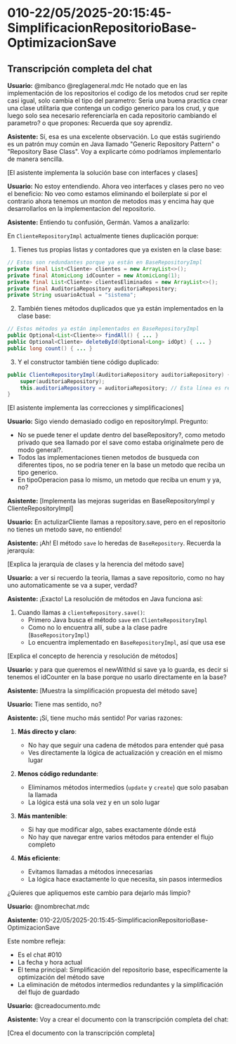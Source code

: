 # 010-22/05/2025-20:15:45-SimplificacionRepositorioBase-OptimizacionSave

## Transcripción completa del chat

**Usuario:** @mibanco @reglageneral.mdc 
He notado que en las implementación de los repositorios el codigo de los metodos crud ser repite casi igual, solo cambia el tipo del parametro:
Seria una buena practica crear una clase utilitaria que contenga un codigo generico para los crud, y que luego solo sea necesario referenciarla en cada repositorio cambiando el parametro? o que propones:
Recuerda que soy aprendiz.

**Asistente:** Sí, esa es una excelente observación. Lo que estás sugiriendo es un patrón muy común en Java llamado "Generic Repository Pattern" o "Repository Base Class". Voy a explicarte cómo podríamos implementarlo de manera sencilla.

[El asistente implementa la solución base con interfaces y clases]

**Usuario:** No estoy entendiendo.
Ahora veo interfaces y clases pero no veo el beneficio:
No veo como estamos eliminando el boilerplate si por el contrario ahora tenemos un monton de metodos mas y encima hay que desarrollarlos en la implementacion del repositorio.

**Asistente:** Entiendo tu confusión, Germán. Vamos a analizarlo:

En `ClienteRepositoryImpl` actualmente tienes duplicación porque:

1. Tienes tus propias listas y contadores que ya existen en la clase base:
```java
// Estos son redundantes porque ya están en BaseRepositoryImpl
private final List<Cliente> clientes = new ArrayList<>();
private final AtomicLong idCounter = new AtomicLong(1);
private final List<Cliente> clientesEliminados = new ArrayList<>();
private final AuditoriaRepository auditoriaRepository;
private String usuarioActual = "sistema";
```

2. También tienes métodos duplicados que ya están implementados en la clase base:
```java
// Estos métodos ya están implementados en BaseRepositoryImpl
public Optional<List<Cliente>> findAll() { ... }
public Optional<Cliente> deleteById(Optional<Long> idOpt) { ... }
public long count() { ... }
```

3. Y el constructor también tiene código duplicado:
```java
public ClienteRepositoryImpl(AuditoriaRepository auditoriaRepository) {
    super(auditoriaRepository);
    this.auditoriaRepository = auditoriaRepository; // Esta línea es redundante
}
```

[El asistente implementa las correcciones y simplificaciones]

**Usuario:** Sigo viendo demasiado codigo en repositoryImpl.
Pregunto:
- No se puede tener el update dentro del baseRepository?, como metodo privado que sea llamado por el save como estaba originalmete pero de modo general?.
- Todos las implementaciones tienen metodos de busqueda con diferentes tipos, no se podria tener en la base un metodo que reciba un tipo generico.
- En tipoOperacion pasa lo mismo, un metodo que reciba un enum y ya, no?

**Asistente:** [Implementa las mejoras sugeridas en BaseRepositoryImpl y ClienteRepositoryImpl]

**Usuario:** En actulizarCliente llamas a repository.save, pero en el repositorio no tienes un metodo save, no entiendo!

**Asistente:** ¡Ah! El método `save` lo heredas de `BaseRepository`. Recuerda la jerarquía:

[Explica la jerarquía de clases y la herencia del método save]

**Usuario:** a ver si recuerdo la teoria, llamas a save repositorio, como no hay uno automaticamente se va a super, verdad?

**Asistente:** ¡Exacto! La resolución de métodos en Java funciona así:

1. Cuando llamas a `clienteRepository.save()`:
   - Primero Java busca el método `save` en `ClienteRepositoryImpl`
   - Como no lo encuentra allí, sube a la clase padre (`BaseRepositoryImpl`)
   - Lo encuentra implementado en `BaseRepositoryImpl`, así que usa ese

[Explica el concepto de herencia y resolución de métodos]

**Usuario:** y para que queremos el newWithId si save ya lo guarda, es decir si tenemos el idCounter en la base porque no usarlo directamente en la base?

**Asistente:** [Muestra la simplificación propuesta del método save]

**Usuario:** Tiene mas sentido, no?

**Asistente:** ¡Sí, tiene mucho más sentido! Por varias razones:

1. **Más directo y claro**: 
   - No hay que seguir una cadena de métodos para entender qué pasa
   - Ves directamente la lógica de actualización y creación en el mismo lugar

2. **Menos código redundante**:
   - Eliminamos métodos intermedios (`update` y `create`) que solo pasaban la llamada
   - La lógica está una sola vez y en un solo lugar

3. **Más mantenible**:
   - Si hay que modificar algo, sabes exactamente dónde está
   - No hay que navegar entre varios métodos para entender el flujo completo

4. **Más eficiente**:
   - Evitamos llamadas a métodos innecesarias
   - La lógica hace exactamente lo que necesita, sin pasos intermedios

¿Quieres que apliquemos este cambio para dejarlo más limpio?

**Usuario:** @nombrechat.mdc 

**Asistente:** 010-22/05/2025-20:15:45-SimplificacionRepositorioBase-OptimizacionSave

Este nombre refleja:
- Es el chat #010
- La fecha y hora actual
- El tema principal: Simplificación del repositorio base, específicamente la optimización del método save
- La eliminación de métodos intermedios redundantes y la simplificación del flujo de guardado

**Usuario:** @creadocumento.mdc 

**Asistente:** Voy a crear el documento con la transcripción completa del chat:

[Crea el documento con la transcripción completa] 
